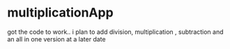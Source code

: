 # multiplicationApp 
got the code to work.. 
i plan to add division, multiplication , subtraction and an all in one version at a later date